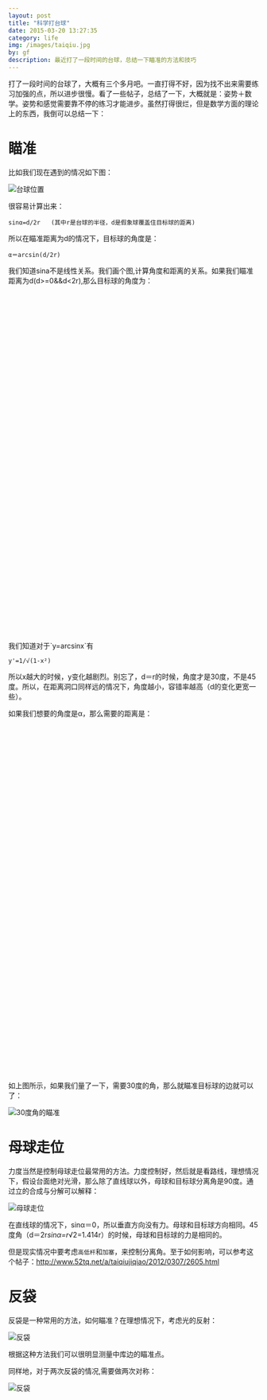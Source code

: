 ```yaml
---
layout: post
title: "科学打台球"
date: 2015-03-20 13:27:35
category: life
img: /images/taiqiu.jpg
by: gf
description: 最近打了一段时间的台球，总结一下瞄准的方法和技巧
---
```

打了一段时间的台球了，大概有三个多月吧。一直打得不好，因为找不出来需要练习加强的点，所以进步很慢。看了一些帖子，总结了一下，大概就是：姿势＋数学。姿势和感觉需要靠不停的练习才能进步。虽然打得很烂，但是数学方面的理论上的东西，我倒可以总结一下：

#  瞄准

比如我们现在遇到的情况如下图：

![台球位置](/images/taiqiu2.jpg)

很容易计算出来：

	sinα=d/2r	(其中r是台球的半径，d是假象球覆盖住目标球的距离)

所以在瞄准距离为d的情况下，目标球的角度是：

	α＝arcsin(d/2r)

我们知道sina不是线性关系。我们画个图,计算角度和距离的关系。如果我们瞄准距离为d(d>=0&&d<2r),那么目标球的角度为：

<div id="chart1" style="height:700px;"></div>
我们知道对于`y=arcsinx`有

    y'=1/√(1-x²)

所以x越大的时候，y变化越剧烈。别忘了，d＝r的时候，角度才是30度，不是45度。所以，在距离洞口同样远的情况下，角度越小，容错率越高（d的变化更宽一些）。

如果我们想要的角度是α，那么需要的距离是：

<div id="chart2" style="height:700px"></div>

<script src="http://echarts.baidu.com/build/dist/echarts.js"></script>
<script type="text/javascript">
require.config({
    paths: {
        echarts: 'http://echarts.baidu.com/build/dist'
    }
    });
        require(
            [
                'echarts',
                'echarts/chart/line' 
            ],
            function (ec) {
                var myChart = ec.init(document.getElementById('chart1')); 
                
                var option = {
                    tooltip: {
                        show: true
                    },
                    title : {
                        text: '瞄准距离为d所能打出的角度',
                        subtext: 'α＝arcsin(d/2r)'
                    },
                    legend: {
                        data:['真实角度','线性参考线']
                    },
                    xAxis : [
                        {
                            // type : '瞄准距离(d=x*r)',
                             type : 'category',
                            boundaryGap : true,
                            data : [0,0.02,0.04,0.06,0.08,0.1,0.12,0.14,0.16,0.18,0.2,0.22,0.24,0.26,0.28,0.3,0.32,0.34,0.36,0.38,0.4,0.42,0.44,0.46,0.48,0.5,0.52,0.54,0.56,0.57,0.6,0.62,0.64,0.66,0.68,0.7,0.72,0.74,0.76,0.78,0.8,0.82,0.84,0.86,0.88,0.9,0.92,0.94,0.96,0.98,1,1.02,1.04,1.06,1.08,1.1,1.12,1.13,1.15,1.18,1.2,1.22,1.24,1.26,1.28,1.3,1.32,1.34,1.36,1.38,1.4,1.42,1.44,1.46,1.48,1.5,1.52,1.54,1.56,1.58,1.6,1.62,1.64,1.66,1.68,1.7,1.72,1.74,1.76,1.78,1.8,1.82,1.84,1.86,1.88,1.9,1.92,1.94,1.96,1.98,2]
                        }
                    ],
                    yAxis : [
                        {
                            // type : 'α＝arcsin(d/2r)'
                            min: 0,
                            type : 'value',
                            axisLabel : {
                                formatter: '{value} °'
                            }
                        }
                    ],
                    series : [
                        {
                            "name":"真实角度",
                            "type":"line",
                            "data":[0,0.5,1.1,1.7,2.2,2.8,3.4,4,4.5,5.1,5.7,6.3,6.8,7.4,8,8.6,9.2,9.7,10.3,10.9,11.5,12.1,12.7,13.2,13.8,14.4,15,15.6,16.2,16.8,17.4,18,18.6,19.2,19.8,20.4,21.1,21.7,22.3,22.9,23.5,24.2,24.8,25.4,26.1,26.7,27.3,28,28.6,29.3,29.9,30.6,31.3,32,32.6,33.3,34,34.7,35.4,36.1,36.8,37.5,38.3,39,39.7,40.5,41.2,42,42.8,43.6,44.4,45.2,46,46.8,47.7,48.5,49.4,50.3,51.2,52.1,53.1,54,55,56,57.1,58.2,59.3,60.4,61.6,62.8,64.1,65.5,66.9,68.4,70,71.8,73.7,75.9,78.5,81.8,90]
                        },
                         {
                            "name":"线性参考线",
                            "type":"line",
                            "data":[0,0.9,1.8,2.7,3.6,4.5,5.4,6.3,7.2,8.1,9,9.9,10.8,11.7,12.6,13.5,14.4,15.3,16.2,17.1,18,18.9,19.8,20.7,21.6,22.5,23.4,24.3,25.2,26.1,27,27.9,28.8,29.7,30.6,31.5,32.4,33.3,34.2,35.1,36,36.9,37.8,38.7,39.6,40.5,41.4,42.3,43.2,44.1,45,45.9,46.8,47.7,48.6,49.5,50.4,51.3,52.2,53.1,54,54.9,55.8,56.7,57.6,58.5,59.4,60.3,61.2,62.1,63,63.9,64.8,65.7,66.6,67.5,68.4,69.3,70.2,71.1,72,72.9,73.8,74.7,75.6,76.5,77.4,78.3,79.2,80.1,81,81.9,82.8,83.7,84.6,85.5,86.4,87.3,88.2,89.1,90]
                        }
                    ]
                };
        
                // 为echarts对象加载数据 
                myChart.setOption(option); 


                 var myChart2 = ec.init(document.getElementById('chart2')); 
                
                var option2 = {
                    tooltip: {
                        show: true
                    },
                    title : {
                        text: '想打出角度α，需要的瞄准距离为y',
                        subtext: 'd＝2r*sinα'
                    },
                    legend: {
                        data:['真实距离','线性参考线']
                    },
                    xAxis : [
                        {
                             type : 'category',
                            boundaryGap : true,
                            data : [0,1,2,3,4,5,6,7,8,9,10,11,12,13,14,15,16,17,18,19,20,21,22,23,24,25,26,27,28,29,30,31,32,33,34,35,36,37,38,39,40,41,42,43,44,45,46,47,48,49,50,51,52,53,54,55,56,57,58,59,60,61,62,63,64,65,66,67,68,69,70,71,72,73,74,75,76,77,78,79,80,81,82,83,84,85,86,87,88,89,90]
                        }
                    ],
                    yAxis : [
                        {
                            // type : 'α＝arcsin(d/2r)'
                            min: 0,
                            type : 'value',
                            max:2,
                            axisLabel : {
                                formatter: '{value} r'
                            }
                        }
                    ],
                    series : [
                        {
                            "name":"真实瞄准距离",
                            "type":"line",
                            "data":[0,0.03,0.06,0.1,0.13,0.17,0.2,0.24,0.27,0.31,0.34,0.38,0.41,0.44,0.48,0.51,0.55,0.58,0.61,0.65,0.68,0.71,0.74,0.78,0.81,0.84,0.87,0.9,0.93,0.96,0.99,1.03,1.05,1.08,1.11,1.14,1.17,1.2,1.23,1.25,1.28,1.31,1.33,1.36,1.38,1.41,1.43,1.46,1.48,1.5,1.53,1.55,1.57,1.59,1.61,1.63,1.65,1.67,1.69,1.71,1.73,1.74,1.76,1.78,1.79,1.81,1.82,1.84,1.85,1.86,1.87,1.89,1.9,1.91,1.92,1.93,1.94,1.94,1.95,1.96,1.96,1.97,1.98,1.98,1.98,1.99,1.99,1.99,1.99,1.99,2]
                        },
                         {
                            "name":"线性参考线",
                            "type":"line",
                            "data":[0,0.02,0.04,0.06,0.08,0.11,0.13,0.15,0.17,0.2,0.22,0.24,0.26,0.28,0.31,0.33,0.35,0.37,0.4,0.42,0.44,0.46,0.48,0.51,0.53,0.55,0.57,0.6,0.62,0.64,0.66,0.68,0.71,0.73,0.75,0.77,0.8,0.82,0.84,0.86,0.88,0.91,0.93,0.95,0.97,1,1.02,1.04,1.06,1.08,1.11,1.13,1.15,1.17,1.2,1.22,1.24,1.26,1.28,1.31,1.33,1.35,1.37,1.4,1.42,1.44,1.46,1.48,1.51,1.53,1.55,1.57,1.6,1.62,1.64,1.66,1.68,1.71,1.73,1.75,1.77,1.8,1.82,1.84,1.86,1.88,1.91,1.93,1.95,1.97,2]
                        }
                    ]
                };
        
                // 为echarts对象加载数据 
                myChart2.setOption(option2); 


            }
        );
</script>

如上图所示，如果我们量了一下，需要30度的角，那么就瞄准目标球的边就可以了：

![30度角的瞄准](/images/taiqiu0.jpg)

#  母球走位

力度当然是控制母球走位最常用的方法。力度控制好，然后就是看路线，理想情况下，假设台面绝对光滑，那么除了直线球以外，母球和目标球分离角是90度。通过立的合成与分解可以解释：

![母球走位](/images/taiqiu3.jpg)

在直线球的情况下，sinα＝0，所以垂直方向没有力。母球和目标球方向相同。45度角（d＝2r*sinα=r*√2=1.414r）的时候，母球和目标球的力是相同的。

但是现实情况中要考虑`高低杆`和`加塞`，来控制分离角。至于如何影响，可以参考这个帖子：<http://www.52tq.net/a/taiqiujiqiao/2012/0307/2605.html>

#  反袋

反袋是一种常用的方法，如何瞄准？在理想情况下，考虑光的反射：

![反袋](/images/taiqiu4.jpg)

根据这种方法我们可以很明显测量中库边的瞄准点。

同样地，对于两次反袋的情况,需要做两次对称：

![反袋](/images/taiqiu5.jpg)
